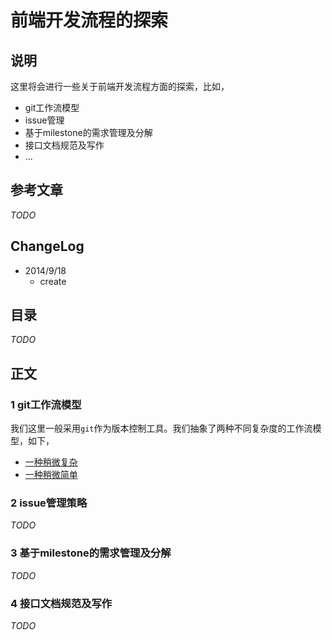 # 前端开发流程的探索

## 说明

这里将会进行一些关于前端开发流程方面的探索，比如，

- git工作流模型
- issue管理
- 基于milestone的需求管理及分解
- 接口文档规范及写作
- ...

## 参考文章

*TODO*

## ChangeLog

- 2014/9/18
    - create

## 目录

*TODO*

## 正文

### 1 git工作流模型

我们这里一般采用`git`作为版本控制工具。我们抽象了两种不同复杂度的工作流模型，如下，

- [一种稍微复杂](git-branch.md)
- [一种稍微简单](git-branch-2.md)

### 2 issue管理策略

*TODO*

### 3 基于milestone的需求管理及分解

*TODO*

### 4 接口文档规范及写作

*TODO*
